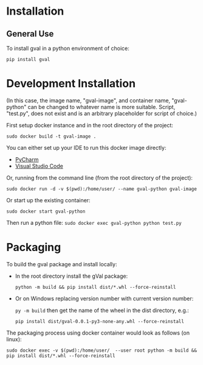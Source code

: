 # Installation

## General Use

To install gval in a python environment of choice:

`pip install gval`

# Development Installation

(In this case, the image name, "gval-image", and container name, "gval-python" can be changed
to whatever name is more suitable.  Script, "test.py", does not exist and is an arbitrary placeholder for 
script of choice.)

First setup docker instance and in the root directory of the project:

`sudo docker build -t gval-image .`

You can either set up your IDE to run this docker image directly:
- [PyCharm](https://www.jetbrains.com/help/pycharm/using-docker-as-a-remote-interpreter.html#config-docker)
- [Visual Studio Code](https://code.visualstudio.com/docs/containers/quickstart-python)

Or, running from the command line (from the root directory of the project):

`sudo docker run -d -v $(pwd):/home/user/ --name gval-python gval-image`

Or start up the existing container:

`sudo docker start gval-python`

Then run a python file:
`sudo docker exec gval-python python test.py`

# Packaging

To build the gval package and install locally:

- In the root directory install the gVal package:

  `python -m build && pip install dist/*.whl --force-reinstall`
- Or on Windows replacing version number with current version number: 

  `py -m build` then get the name of the wheel in the dist directory, e.g.:

  `pip install dist/gval-0.0.1-py3-none-any.whl --force-reinstall`

The packaging process using docker container would look as follows (on linux):

`sudo docker exec -v $(pwd):/home/user/  --user root python -m build &&
pip install dist/*.whl --force-reinstall `